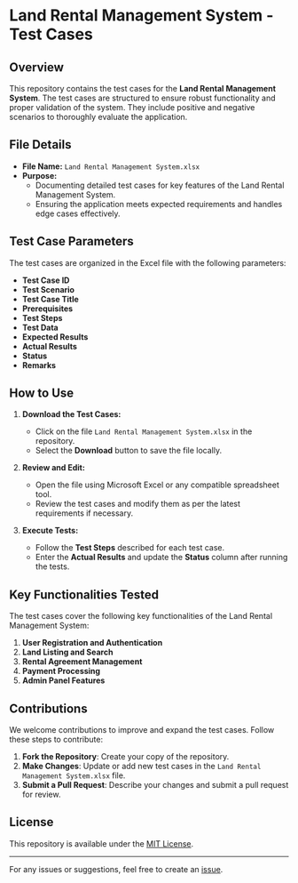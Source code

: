 # Land Rental Management System - Test Cases

## Overview

This repository contains the test cases for the **Land Rental Management System**. The test cases are structured to ensure robust functionality and proper validation of the system. They include positive and negative scenarios to thoroughly evaluate the application.

## File Details

- **File Name:** `Land Rental Management System.xlsx`
- **Purpose:** 
  - Documenting detailed test cases for key features of the Land Rental Management System.
  - Ensuring the application meets expected requirements and handles edge cases effectively.

## Test Case Parameters

The test cases are organized in the Excel file with the following parameters:

- **Test Case ID**  
- **Test Scenario**  
- **Test Case Title**  
- **Prerequisites**  
- **Test Steps**  
- **Test Data**  
- **Expected Results**  
- **Actual Results**  
- **Status**  
- **Remarks**  

## How to Use

1. **Download the Test Cases:**
   - Click on the file `Land Rental Management System.xlsx` in the repository.
   - Select the **Download** button to save the file locally.

2. **Review and Edit:**
   - Open the file using Microsoft Excel or any compatible spreadsheet tool.
   - Review the test cases and modify them as per the latest requirements if necessary.

3. **Execute Tests:**
   - Follow the **Test Steps** described for each test case.
   - Enter the **Actual Results** and update the **Status** column after running the tests.

## Key Functionalities Tested

The test cases cover the following key functionalities of the Land Rental Management System:

1. **User Registration and Authentication**
2. **Land Listing and Search**
3. **Rental Agreement Management**
4. **Payment Processing**
5. **Admin Panel Features**

## Contributions

We welcome contributions to improve and expand the test cases. Follow these steps to contribute:

1. **Fork the Repository**: Create your copy of the repository.
2. **Make Changes**: Update or add new test cases in the `Land Rental Management System.xlsx` file.
3. **Submit a Pull Request**: Describe your changes and submit a pull request for review.

## License

This repository is available under the [MIT License](LICENSE).

---

For any issues or suggestions, feel free to create an [issue](https://github.com/your-repository/issues).
